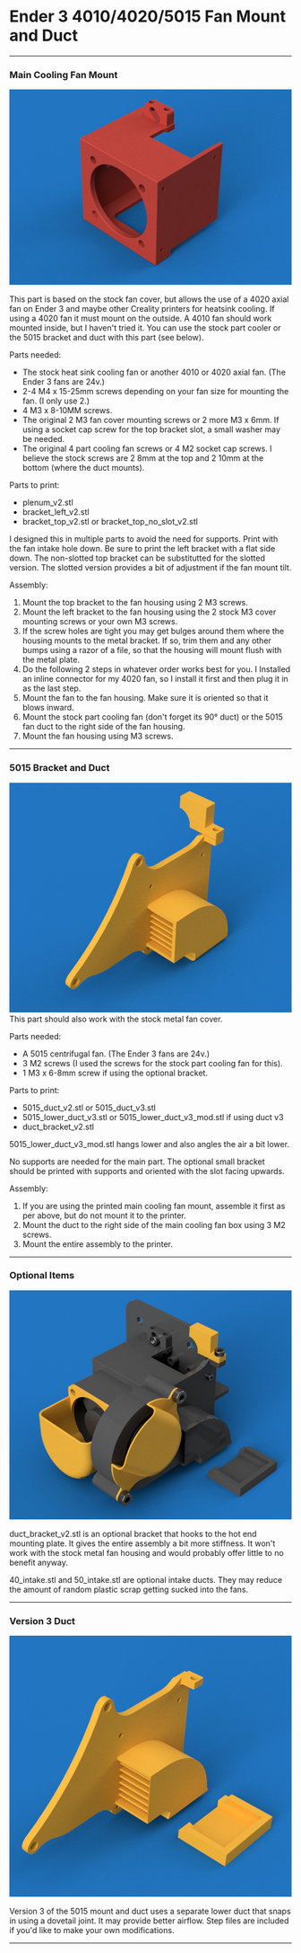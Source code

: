 # Ender 3 4010/4020/5015 Fan Mount and Duct

---
### Main Cooling Fan Mount
![plenum image](https://raw.githubusercontent.com/opcow/Creality-4020-5015-Fan-Mount/master/plenum.png)

This part is based on the stock fan cover, but allows the use of a 4020 axial fan on Ender 3 and maybe other Creality printers for heatsink cooling. If using a 4020 fan it must mount on the outside. A 4010 fan should work mounted inside, but I haven't tried it. You can use the stock part cooler or the 5015 bracket and duct with this part (see below).

Parts needed:
* The stock heat sink cooling fan or another 4010 or 4020 axial fan. (The Ender 3 fans are 24v.)
* 2-4 M4 x 15-25mm screws depending on your fan size for mounting the fan. (I only use 2.)
* 4 M3 x 8-10MM screws.
* The original 2 M3 fan cover mounting screws or 2 more M3 x 6mm. If using a socket cap screw for the top bracket slot, a small washer may be needed.
* The original 4 part cooling fan screws or 4 M2 socket cap screws. I believe the stock screws are 2 8mm at the top and 2 10mm at the bottom (where the duct mounts).

Parts to print:

<ul>
<li>plenum_v2.stl</li>
<li>bracket_left_v2.stl</li>
<li>bracket_top_v2.stl or bracket_top_no_slot_v2.stl</li>
</ul>
  I designed this in multiple parts to avoid the need for supports. Print with the fan intake hole down. Be sure to print the left bracket with a flat side down. The non-slotted top bracket can be substitutted for the slotted version. The slotted version provides a bit of adjustment if the fan mount tilt.

Assembly:
1. Mount the top bracket to the fan housing using 2 M3 screws.
2. Mount the left bracket to the fan housing using the 2 stock M3 cover mounting screws or your own M3 screws.
3. If the screw holes are tight you may get bulges around them where the housing mounts to the metal bracket. If so, trim them and any other bumps using a razor of a file, so that the housing will mount flush with the metal plate.
4. Do the following 2 steps in whatever order works best for you. I Installed an inline connector for my 4020 fan, so I install it first and then plug it in as the last step.
5. Mount the fan to the fan housing. Make sure it is oriented so that it blows inward.
6. Mount the stock part cooling fan (don't forget its 90° duct) or the 5015 fan duct to the right side of the fan housing.
7. Mount the fan housing using M3 screws.

---

### 5015 Bracket and Duct
![duct image](https://raw.githubusercontent.com/opcow/Creality-4020-5015-Fan-Mount/master/duct.png)
This part should also work with the stock metal fan cover. 

Parts needed:
* A 5015 centrifugal fan. (The Ender 3 fans are 24v.)
* 3 M2 screws (I used the screws for the stock part cooling fan for this).
* 1 M3 x 6-8mm screw if using the optional bracket.

Parts to print:
<ul>
<li>5015_duct_v2.stl or 5015_duct_v3.stl</li>
<li>5015_lower_duct_v3.stl or 5015_lower_duct_v3_mod.stl if using duct v3</li>
<li>duct_bracket_v2.stl</li>
</ul>

  5015_lower_duct_v3_mod.stl hangs lower and also angles the air a bit lower. 
  
  No supports are needed for the main part. The optional small bracket should be printed with supports and oriented with the slot facing upwards.

Assembly:
1. If you are using the printed main cooling fan mount, assemble it first as per above, but do not mount it to the printer.
2. Mount the duct to the right side of the main cooling fan box using 3 M2 screws.
3. Mount the entire assembly to the printer.

---
### Optional Items
![duct image](https://raw.githubusercontent.com/opcow/Creality-4020-5015-Fan-Mount/master/optionals.png)

 duct_bracket_v2.stl is an optional bracket that hooks to the hot end mounting plate. It gives the entire assembly a bit more stiffness. It won't work with the stock metal fan housing and would probably offer little to no benefit anyway.

 40_intake.stl and 50_intake.stl are optional intake ducts. They may reduce the amount of random plastic scrap getting sucked into the fans.

---
### Version 3 Duct

![duct version 3 image](https://raw.githubusercontent.com/opcow/Creality-4020-5015-Fan-Mount/master/duct_v3.png)

Version 3 of the 5015 mount and duct uses a separate lower duct that snaps in using a dovetail joint. It may provide better airflow. Step files are included if you'd like to make your own modifications.

---